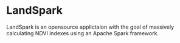 # LandSpark
LandSpark is an opensource applictaion with the goal of massively calculating NDVI indexes using an Apache Spark framework.
